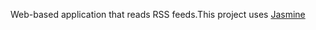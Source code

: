 Web-based application that reads RSS feeds.This project uses  [Jasmine](http://jasmine.github.io/) 
